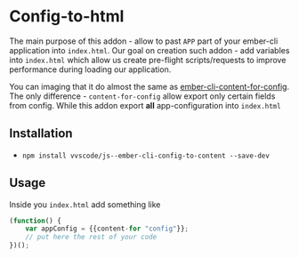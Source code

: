 # Config-to-html

The main purpose of this addon - allow to past `APP` part of your ember-cli application into `index.html`.
Our goal on creation such addon - add variables into `index.html` which allow us create pre-flight scripts/requests to improve performance during loading our application.

You can imaging that it do almost the same as [ember-cli-content-for-config](https://github.com/bmac/ember-cli-content-for-config). The only difference - `content-for-config` allow export only certain fields from config. While this addon export **all** app-configuration into `index.html`


## Installation

* `npm install vvscode/js--ember-cli-config-to-content --save-dev`

## Usage

Inside you `index.html` add something like

```javascript
(function() {
	var appConfig = {{content-for "config"}};
	// put here the rest of your code
})();
```
